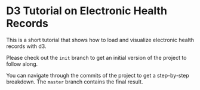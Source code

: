 D3 Tutorial on Electronic Health Records
========================================

This is a short tutorial that shows how to load and visualize
electronic health records with d3.

Please check out the `init` branch to get an initial version of the project
to follow along.

You can navigate through the commits of the project to get a step-by-step breakdown.
The `master` branch contains the final result.
